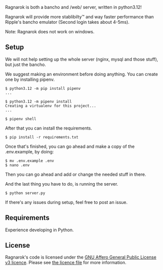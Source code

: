 Ragnarok is both a bancho and /web/ server, written in python3.12!

Ragnarok will provide more stablibilty:tm: and way faster performance than Ripple's bancho emulator (Second login takes about 4-5ms).

Note: Ragnarok does not work on windows.

## Setup
We will not help setting up the whole server (nginx, mysql and those stuff), but just the bancho.

We suggest making an environment before doing anything. You can create one by installing pipenv.
```
$ python3.12 -m pip install pipenv
...

$ python3.12 -m pipenv install
Creating a virtualenv for this project...
...

$ pipenv shell
```

After that you can install the requirements.
```
$ pip install -r requirements.txt
```

Once that's finished, you can go ahead and make a copy of the .env.example, by doing:
```
$ mv .env.example .env
$ nano .env
```

Then you can go ahead and add or change the needed stuff in there.

And the last thing you have to do, is running the server.
```
$ python server.py
```

If there's any issues during setup, feel free to post an issue.

## Requirements
Experience developing in Python.

## License
Ragnarok's code is licensed under the [GNU Affero General Public License v3 licence](https://tldrlegal.com/license/gnu-affero-general-public-license-v3-(agpl-3.0)). Please see [the licence file](https://github.com/osumitsuha/Ragnarok/blob/main/LICENSE) for more information.
